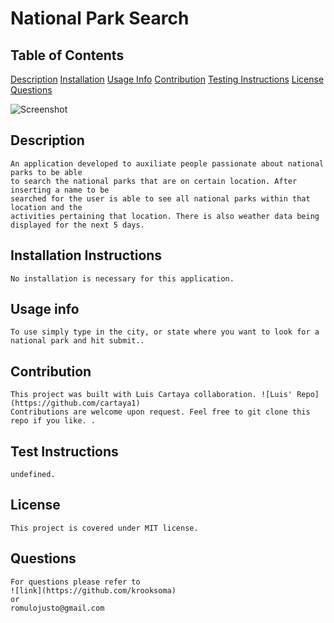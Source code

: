# National Park Search
## Table of Contents
    
 [Description](#description)
 [Installation](#installation-instructions)
 [Usage Info](#usage-info)
 [Contribution](#contribution)
 [Testing Instructions](#test-instructions)
 [License](#license)
 [Questions](#questions)
    
    
![Screenshot](https://user-images.githubusercontent.com/49839357/125367651-8bf16100-e346-11eb-8e39-a7b145fd0310.png) 

## Description
    An application developed to auxiliate people passionate about national parks to be able
    to search the national parks that are on certain location. After inserting a name to be 
    searched for the user is able to see all national parks within that location and the 
    activities pertaining that location. There is also weather data being displayed for the next 5 days.

## Installation Instructions
    No installation is necessary for this application.

## Usage info
    To use simply type in the city, or state where you want to look for a national park and hit submit..

## Contribution
    This project was built with Luis Cartaya collaboration. ![Luis' Repo](https://github.com/cartaya1)
    Contributions are welcome upon request. Feel free to git clone this repo if you like. .

## Test Instructions
    undefined.    

## License
    This project is covered under MIT license.

## Questions
    For questions please refer to 
    ![link](https://github.com/krooksoma)  
    or
    romulojusto@gmail.com
    

